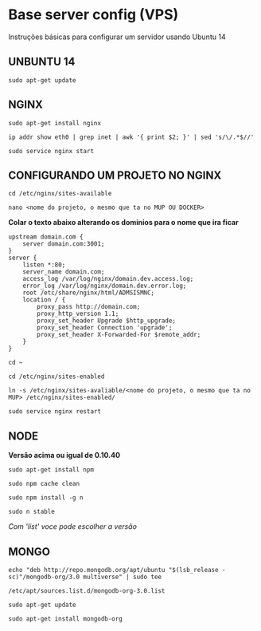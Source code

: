 # Base server config (VPS)
Instruções básicas para configurar um servidor usando Ubuntu 14

## UNBUNTU 14

``sudo apt-get update``

## NGINX

``sudo apt-get install nginx``

``ip addr show eth0 | grep inet | awk '{ print $2; }' | sed 's/\/.*$//'``

``sudo service nginx start``

## CONFIGURANDO UM PROJETO NO NGINX

``cd /etc/nginx/sites-available``

``nano <nome do projeto, o mesmo que ta no MUP OU DOCKER>``

**Colar o texto abaixo alterando os dominios para o nome que ira ficar**

```
upstream domain.com {
    server domain.com:3001;
}
server {
    listen *:80;
    server_name domain.com;
    access_log /var/log/nginx/domain.dev.access.log;
    error_log /var/log/nginx/domain.dev.error.log;
    root /etc/share/nginx/html/ADMSISMNC;
    location / {
        proxy_pass http://domain.com;
        proxy_http_version 1.1;
        proxy_set_header Upgrade $http_upgrade;
        proxy_set_header Connection 'upgrade';
        proxy_set_header X-Forwarded-For $remote_addr;
    }
}
```


``cd ~``

``cd /etc/nginx/sites-enabled``

``ln -s /etc/nginx/sites-avaliable/<nome do projeto, o mesmo que ta no MUP> /etc/nginx/sites-enabled/``

``sudo service nginx restart``

## NODE 
**Versão acima ou igual de 0.10.40**

``sudo apt-get install npm``

``sudo npm cache clean``

``sudo npm install -g n``

``sudo n stable`` 

_Com 'list' voce pode escolher a versão_

## MONGO

``echo "deb http://repo.mongodb.org/apt/ubuntu "$(lsb_release -sc)"/mongodb-org/3.0 multiverse" | sudo tee`` 

``/etc/apt/sources.list.d/mongodb-org-3.0.list``

``sudo apt-get update``

``sudo apt-get install mongodb-org``
